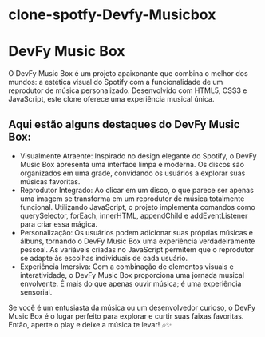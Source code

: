 # clone-spotfy-Devfy-Musicbox
<h1>DevFy Music Box</h1>
<p>O DevFy Music Box é um projeto apaixonante que combina o melhor dos mundos: a estética visual do Spotify com a funcionalidade de um reprodutor de música personalizado. Desenvolvido com HTML5, CSS3 e JavaScript, este clone oferece uma experiência musical única.</p>
<h2>Aqui estão alguns destaques do DevFy Music Box:</h2>
<ul>
<li>Visualmente Atraente: Inspirado no design elegante do Spotify, o DevFy Music Box apresenta uma interface limpa e moderna. Os discos são organizados em uma grade, convidando os usuários a explorar suas músicas favoritas.</li>
<li>Reprodutor Integrado: Ao clicar em um disco, o que parece ser apenas uma imagem se transforma em um reprodutor de música totalmente funcional. Utilizando JavaScript, o projeto implementa comandos como querySelector, forEach, innerHTML, appendChild e addEventListener para criar essa mágica.</li>
<li>Personalização: Os usuários podem adicionar suas próprias músicas e álbuns, tornando o DevFy Music Box uma experiência verdadeiramente pessoal. As variáveis criadas no JavaScript permitem que o reprodutor se adapte às escolhas individuais de cada usuário.</li>
<li>Experiência Imersiva: Com a combinação de elementos visuais e interatividade, o DevFy Music Box proporciona uma jornada musical envolvente. É mais do que apenas ouvir música; é uma experiência sensorial.</li>
</ul>
<p>Se você é um entusiasta da música ou um desenvolvedor curioso, o DevFy Music Box é o lugar perfeito para explorar e curtir suas faixas favoritas. Então, aperte o play e deixe a música te levar! 🎶✨</p>

